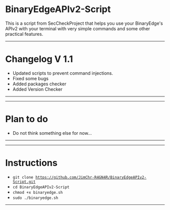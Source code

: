 # BinaryEdgeAPIv2-Script

This is a script from SecCheckProject that helps you use your BinaryEdge's APIv2 with your terminal with very simple commands and some other practical features.

------------------------------------------------
# Changelog V 1.1
- Updated scripts to prevent command injections.
- Fixed some bugs
- Added packages checker
- Added Version Checker
------------------------------------------------

------------------------------------------------
# Plan to do
- Do not think something else for now...
------------------------------------------------

------------------------------------------------
# Instructions
- <code>git clone https://github.com/JimChr-R4GN4R/BinaryEdgeAPIv2-Script.git</code>
- <code>cd BinaryEdgeAPIv2-Script</code>
- <code>chmod +x binaryedge.sh</code>
- <code>sudo ./binaryedge.sh</code>
------------------------------------------------
